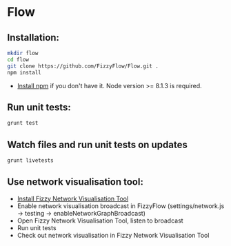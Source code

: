 # Flow

Installation:
----

```bash
mkdir flow
cd flow
git clone https://github.com/FizzyFlow/Flow.git .
npm install
```
* [Install npm](https://docs.npmjs.com/getting-started/installing-node) if you don't have it. Node version >= 8.1.3 is required.

Run unit tests:
----

```bash
grunt test
```

Watch files and run unit tests on updates
----

```bash
grunt livetests
```

Use network visualisation tool:
----

* [Install Fizzy Network Visualisation Tool](https://github.com/FizzyFlow/FizzyNetworkVisualisation)
* Enable network visualisation broadcast in FizzyFlow (settings/network.js -> testing -> enableNetworkGraphBroadcast)
* Open Fizzy Network Visualisation Tool, listen to broadcast
* Run unit tests
* Check out network visualisation in Fizzy Network Visualisation Tool
